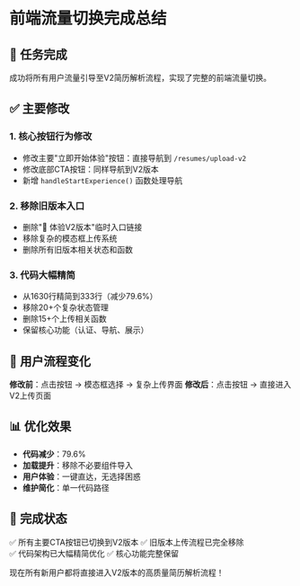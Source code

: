 # 前端流量切换完成总结

## 🎯 任务完成

成功将所有用户流量引导至V2简历解析流程，实现了完整的前端流量切换。

## ✅ 主要修改

### 1. 核心按钮行为修改
- 修改主要"立即开始体验"按钮：直接导航到 `/resumes/upload-v2`
- 修改底部CTA按钮：同样导航到V2版本
- 新增 `handleStartExperience()` 函数处理导航

### 2. 移除旧版本入口
- 删除"🚀 体验V2版本"临时入口链接
- 移除复杂的模态框上传系统
- 删除所有旧版本相关状态和函数

### 3. 代码大幅精简
- 从1630行精简到333行（减少79.6%）
- 移除20+个复杂状态管理
- 删除15+个上传相关函数
- 保留核心功能（认证、导航、展示）

## 🔄 用户流程变化

**修改前**：点击按钮 → 模态框选择 → 复杂上传界面
**修改后**：点击按钮 → 直接进入V2上传页面

## 📊 优化效果

- **代码减少**：79.6%
- **加载提升**：移除不必要组件导入
- **用户体验**：一键直达，无选择困惑
- **维护简化**：单一代码路径

## 🎉 完成状态

✅ 所有主要CTA按钮已切换到V2版本
✅ 旧版本上传流程已完全移除  
✅ 代码架构已大幅精简优化
✅ 核心功能完整保留

现在所有新用户都将直接进入V2版本的高质量简历解析流程！ 